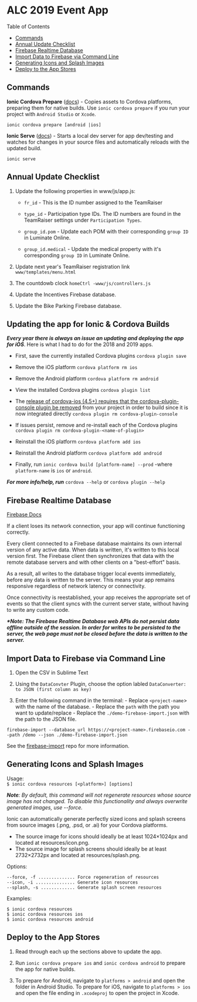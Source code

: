 # ALC 2019 Event App

Table of Contents<br>

- [Commands](#commands)<br>
- [Annual Update Checklist](#annual-update-checklist)<br>
- [Firebase Realtime Database](#firebase-realtime-database)<br>
- [Import Data to Firebase via Command Line](#import-data-to-firebase-via-command-line)<br>
- [Generating Icons and Splash Images](#generating-icons-and-splash-images)<br>
- [Deploy to the App Stores](#deploy-to-the-app-stores)

## Commands

**Ionic Cordova Prepare** ([docs](https://ionicframework.com/docs/cli/commands/cordova-prepare)) - Copies assets to Cordova platforms, preparing them for native builds. Use `ionic cordova prepare` if you run your project with `Android Studio` or `Xcode`.

`ionic cordova prepare [android |ios]`

**Ionic Serve** ([docs](https://ionicframework.com/docs/cli/commands/serve)) - Starts a local dev server for app dev/testing and watches for changes in your source files and automatically reloads with the updated build.

`ionic serve`

## Annual Update Checklist

1. Update the following properties in www/js/app.js:

   - `fr_id` - This is the ID number assigned to the TeamRaiser

   - `type_id` - Participation type IDs. The ID numbers are found in the TeamRaiser settings under `Participation Types`.

   - `group_id.pom` - Update each POM with their corresponding `group ID` in Luminate Online.

   - `group_id.medical` - Update the medical property with it's corresponding `group ID` in Luminate Online.

2. Update next year's TeamRaiser registration link `www/templates/menu.html`

3. The countdowb clock `homeCtrl -www/js/controllers.js`

4. Update the Incentives Firebase database.

5. Update the Bike Parking Firebase database.

## Updating the app for Ionic & Cordova Builds

**_Every year there is always an issue an updating and deploying the app for iOS_**. Here is what I had to do for the 2018 and 2019 apps.

- First, save the currently installed Cordova plugins `cordova plugin save`

- Remove the iOS platform `cordova platform rm ios`

- Remove the Android platform `cordova platform rm android`

- View the installed Cordova plugins `cordova plugin list`

- The [release of cordova-ios (4.5+) requires that the cordova-plugin-console plugin be removed](https://forum.ionicframework.com/t/ionic-not-building-for-ios-linker-command-failed-error-65/91481/7) from your project in order to build since it is now integrated directly `cordova plugin rm cordova-plugin-console`

- If issues persist, remove and re-install each of the Cordova plugins `cordova plugin rm cordova-plugin-<name-of-plugin>`

- Reinstall the iOS platform `cordova platform add ios`

- Reinstall the Android platform `cordova platform add android`

- Finally, run `ionic cordova build [platform-name] --prod` -where `platform-name` is `ios` or `android`.

**_For more info/help, run_** `cordova --help` or `cordova plugin --help`

## Firebase Realtime Database

[Firebase Docs](https://firebase.google.com/docs/database/web/read-and-write)

If a client loses its network connection, your app will continue functioning correctly.

Every client connected to a Firebase database maintains its own internal version of any active data. When data is written, it's written to this local version first. The Firebase client then synchronizes that data with the remote database servers and with other clients on a "best-effort" basis.

As a result, all writes to the database trigger local events immediately, before any data is written to the server. This means your app remains responsive regardless of network latency or connectivity.

Once connectivity is reestablished, your app receives the appropriate set of events so that the client syncs with the current server state, without having to write any custom code.

**_\*Note: The Firebase Realtime Database web APIs do not persist data offline outside of the session. In order for writes to be persisted to the server, the web page must not be closed before the data is written to the server._**

## Import Data to Firebase via Command Line

1. Open the CSV in Sublime Text

2. Using the `DataConvter` Plugin, choose the option labled `DataConverter: to JSON (first column as key)`

3. Enter the following command in the terminal: - Replace `<project-name`> with the name of the database. - Replace the `path` with the path you want to update/replace - Replace the `./demo-firebase-import.json` with the path to the JSON file.

```
firebase-import --database_url https://<project-name>.firebaseio.com --path /demo --json ./demo-firebase-import.json
```

See the [firebase-import](https://github.com/firebase/firebase-import) repo for more information.

## Generating Icons and Splash Images

Usage:<br>
`$ ionic cordova resources [<platform>] [options]`

_**Note**: By default, this command will not regenerate resources whose source image has not changed. To disable this functionality and always overwrite generated images, use --force._

Ionic can automatically generate perfectly sized icons and splash screens from source images (.png, .psd, or .ai) for your Cordova platforms.

- The source image for icons should ideally be at least 1024×1024px and located at resources/icon.png.
- The source image for splash screens should ideally be at least 2732×2732px and located at resources/splash.png.

Options:

    --force, -f .............. Force regeneration of resources
    --icon, -i ............... Generate icon resources
    --splash, -s ............. Generate splash screen resources

Examples:

`$ ionic cordova resources`<br>
`$ ionic cordova resources ios`<br>
`$ ionic cordova resources android`

## Deploy to the App Stores

1. Read through each up the sections above to update the app.

2. Run `ionic cordova prepare ios` and `ionic cordova android` to prepare the app for native builds.

3. To prepare for Android, navigate to `platforms > android` and open the folder in Android Studio. To prepare for iOS, navigate to `platforms > ios` and open the file ending in `.xcodeproj` to open the project in Xcode.

